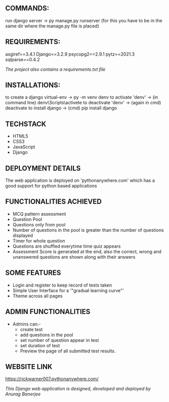 COMMANDS:
------------
run django server -> py manage.py runserver (for this you have to be in the same dir where the manage.py file is placed)



REQUIREMENTS:
-------------
asgiref==3.4.1
Django==3.2.9
psycopg2==2.9.1
pytz==2021.3
sqlparse==0.4.2

*The project also contains a requirements.txt file*



INSTALLATIONS:
---------------
to create a django virtual-env ->  py -m venv denv
to activate 'denv' -> (in command line) denv\Scripts\activete
to deactivate 'denv' -> (again in cmd) deactivate
to install django -> (cmd) pip install django


TECHSTACK
---------------
* HTML5 
* CSS3
* JavaScript
* Django


DEPLOYMENT DETAILS
-------------------
The web application is deployed on 'pythonanywhere.com' which has a good support for python based applications



FUNCTIONALITIES ACHIEVED
--------------------------
* MCQ pattern assessment
* Question Pool
* Questions only from pool
* Number of questions in the pool is greater than the number of questions displayed
* Timer for whole question
* Questions are shuffled everytime time quiz appears
* Assessment Score is generated at the end, also the correct, wrong and unanswered questions are shown  along with their answers



SOME FEATURES
--------------------------
* Login and register to keep record of tests taken
* Simple User Interface for a '"gradual learning curve"'
* Theme across all pages



ADMIN FUNCTIONALITIES
--------------------------
* Admins can:-
    - create test
    - add questions in the pool
    - set number of question appear in test
    - set duration of test
    - Preview the page of all submitted test results.


WEBSITE LINK
---------------
https://rickwarner007.pythonanywhere.com/










*This Django web application is designed, developed and deployed by Anurag Banerjee*